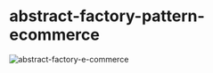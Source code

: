 # abstract-factory-pattern-ecommerce

![abstract-factory-e-commerce](https://github.com/user-attachments/assets/b0f4f501-9223-49ff-a350-6bde9b073429)
